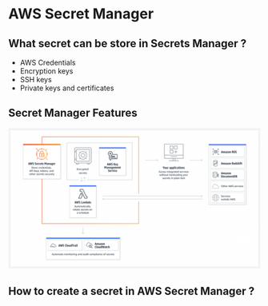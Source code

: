 # AWS Secret Manager

## What secret can be store in Secrets Manager ?

- AWS Credentials
- Encryption keys
- SSH keys
- Private keys and certificates

## Secret Manager Features

![Secret Manager Features](SM_features.png)

## How to create a secret in AWS Secret Manager ?
